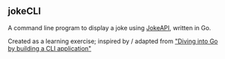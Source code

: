 ## jokeCLI

A command line program to display a joke using [JokeAPI](jhttps://sv443.net/jokeapi/v2/), written in Go.

Created as a learning exercise; inspired by / adapted from ["Diving into Go by building a CLI application"](https://eryb.space/2020/05/27/diving-into-go-by-building-a-cli-application.html)
